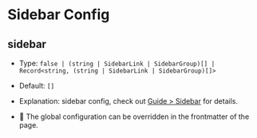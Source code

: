# Sidebar Config

## sidebar

- Type: `false | (string | SidebarLink | SidebarGroup)[] | Record<string, (string | SidebarLink | SidebarGroup)[]>`

- Default: `[]`

- Explanation: sidebar config, check out [Guide > Sidebar](/guide/sidebar.html) for details.

- :triangular_flag_on_post: The global configuration can be overridden in the frontmatter of the page.
